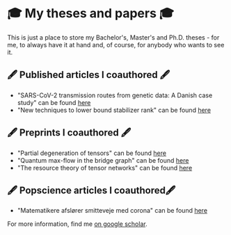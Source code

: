 # 🎓 My theses and papers 🎓

This is just a place to store my Bachelor's, Master's and Ph.D. theses - for me, to always have it at hand and, of course, for anybody who wants to see it. 


## 🖋️ Published articles I coauthored 🖋️
 * "SARS-CoV-2 transmission routes from genetic data: A Danish case study" can be found [here](https://journals.plos.org/plosone/article?id=10.1371/journal.pone.0241405)
 * "New techniques to lower bound stabilizer rank" can be found [here](https://quantum-journal.org/papers/q-2022-04-20-692/)

## 🖋️ Preprints I coauthored 🖋️
 * "Partial degeneration of tensors" can be found [here](https://arxiv.org/abs/2212.14095v1)
 * "Quantum max-flow in the bridge graph" can be found [here](https://arxiv.org/abs/2212.09794)
 * "The resource theory of tensor networks" can be found [here](https://arxiv.org/abs/2307.07394)

## 🖋️ Popscience articles I coauthored🖋️
 * "Matematikere afslører smitteveje med corona" can be found [here](https://aktuelnaturvidenskab.dk/find-artikel/nyeste-numre/3-2020/corona-matematik)

For more information, find me [on google scholar](https://scholar.google.com/citations?user=UIaukY8AAAAJ&hl=de).
